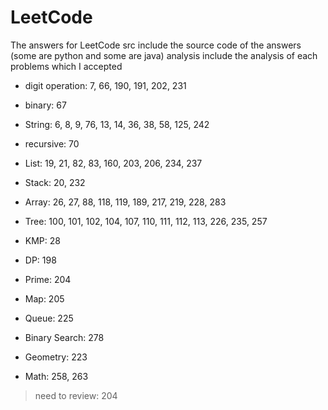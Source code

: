 # LeetCode
The answers for LeetCode
src include the source code of the answers (some are python and some are java)
analysis include the analysis of each problems which I accepted

 - digit operation: 7, 66, 190, 191, 202, 231
 - binary: 67
 - String: 6, 8, 9, 76, 13, 14, 36, 38, 58, 125, 242
 - recursive: 70
 
 - List: 19, 21, 82, 83, 160, 203, 206, 234, 237
 - Stack: 20, 232
 - Array: 26, 27, 88, 118, 119, 189, 217, 219, 228, 283
 - Tree: 100, 101, 102, 104, 107, 110, 111, 112, 113, 226, 235, 257
 
 - KMP: 28
 - DP: 198
 - Prime: 204
 - Map: 205
 - Queue: 225
 - Binary Search: 278
 
 - Geometry: 223
 - Math: 258, 263
 
 
 > need to review: 204
